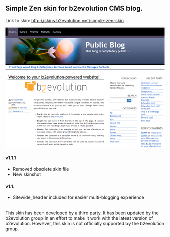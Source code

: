 ## Simple Zen skin for b2evolution CMS blog.

Link to skin: http://skins.b2evolution.net/simple-zen-skin

<img src="skinshot.png"/>

#### v1.1.1

- Removed obsolete skin file
- New skinshot

#### v1.1.

- Sitewide_header included for easier multi-blogging experience

<br/>
This skin has been developed by a third party. It has been updated by the b2evolution group in an effort to make it work with the latest version of b2evolution. However, this skin is not officially supported by the b2evolution group.
